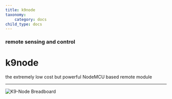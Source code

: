 ```yaml
---
title: k9node
taxonomy:
    category: docs
child_type: docs
---
```


### remote sensing and control

# k9node

the extremely low cost but powerful NodeMCU based remote module

---

![K9-Node Breadboard](/user/images/tardis/IoT_TARDIS_Demo5_bb.png)